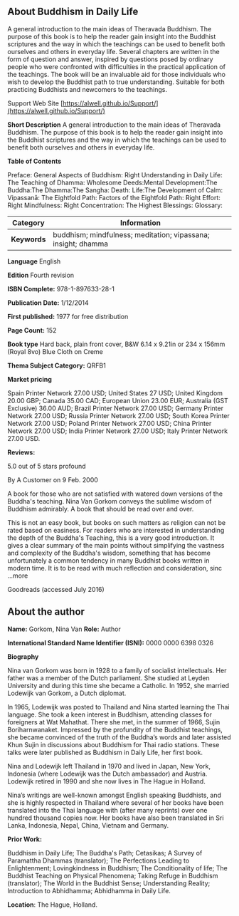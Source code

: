 ## About Buddhism in Daily Life
A general introduction to the main ideas of Theravada Buddhism. The purpose of this book is to help the reader gain insight into the Buddhist scriptures and the way in which the teachings can be used to benefit both ourselves and others in everyday life. Several chapters are written in the form of question and answer, inspired by questions posed by ordinary people who were confronted with difficulties in the practical application of the teachings. The book will be an invaluable aid for those individuals who wish to develop the Buddhist path to true understanding. Suitable for both practicing Buddhists and newcomers to the teachings.

 Support Web Site [https://alwell.github.io/Support/](https://alwell.github.io/Support/)

**Short Description** 
A general introduction to the main ideas of Theravada Buddhism. The purpose of this book is to help the reader gain insight into the Buddhist scriptures and the way in which the teachings can be used to benefit both ourselves and others in everyday life.  


**Table of Contents** 

Preface: General Aspects of Buddhism: Right Understanding in Daily Life: The Teaching of Dhamma: Wholesome Deeds:Mental Development:The Buddha:The Dhamma:The Sangha: Death: Life:The Development of Calm: Vipassanā: The Eightfold Path: Factors of the Eightfold Path: Right Effort: Right Mindfulness: Right Concentration: The Highest Blessings: Glossary:

| Category | Information |
|---|---|
|**Keywords** |buddhism; mindfulness; meditation; vipassana; insight; dhamma|



**Language** English

**Edition** 
Fourth revision 

**ISBN Complete:** 978-1-897633-28-1

**Publication Date:**  1/12/2014

**First published:** 1977 for free distribution

**Page Count:** 152

**Book type** Hard back, plain front cover, B&W 6.14 x 9.21in or 234 x 156mm (Royal 8vo) Blue Cloth on Creme

**Thema Subject Category:** QRFB1

**Market pricing**

Spain Printer Network 	27.00 USD;
United States 	27 USD;
United Kingdom 	20.00 GBP;
Canada 	35.00  CAD;
European Union 	23.00 EUR;
Australia (GST Exclusive) 36.00 AUD;
Brazil Printer Network 	27.00 USD;
Germany Printer Network 27.00 USD;
Russia Printer Network 	27.00 USD;
South Korea Printer Network 	27.00 USD;
Poland Printer Network 	27.00 USD; 
China Printer Network 	27.00 USD; 
India Printer Network 	27.00 USD; 
Italy Printer Network 	27.00 USD. 

**Reviews:**

5.0 out of 5 stars profound

By A Customer on 9 Feb. 2000

A book for those who are not satisfied with watered down versions of the Buddha's teaching. Nina Van Gorkom conveys the sublime wisdom of Buddhism admirably. A book that should be read over and over. 

This is not an easy book, but books on such matters as religion can not be rated based on easiness. For readers who are interested in understanding the depth of the Buddha's Teaching, this is a very good introduction. It gives a clear summary of the main points without simplifying the vastness and complexity of the Buddha's wisdom, something that has become unfortunately a common tendency in many Buddhist books written in modern time. It is to be read with much reflection and consideration, sinc ...more

Goodreads (accessed July 2016)
 



## About the author

**Name:** Gorkom, Nina Van 	**Role:** Author	

**International Standard Name Identifier (ISNI):** 0000 0000 6398 0326

**Biography**

Nina van Gorkom was born in 1928 to a family of socialist intellectuals. Her father was a member of the Dutch parliament. She studied at Leyden University and during this time she became a Catholic. In 1952, she married Lodewijk van Gorkom, a Dutch diplomat.

In 1965, Lodewijk was posted to Thailand and Nina started learning the Thai language. She took a keen interest in Buddhism, attending classes for foreigners at Wat Mahathat. There she met, in the summer of 1966, Sujin Boriharnwanaket. Impressed by the profundity of the Buddhist teachings, she became convinced of the truth of the Buddha’s words and later assisted Khun Sujin in discussions about Buddhism for Thai radio stations. These talks were later published as Buddhism in Daily Life, her first book.

Nina and Lodewijk left Thailand in 1970 and lived in Japan, New York, Indonesia (where Lodewijk was the Dutch ambassador) and Austria. Lodewijk retired in 1990 and she now lives in The Hague in Holland.

Nina’s writings are well-known amongst English speaking Buddhists, and she is highly respected in Thailand where several of her books have been translated into the Thai language with (after many reprints) over one hundred thousand copies now. Her books have also been translated in Sri Lanka, Indonesia, Nepal, China, Vietnam and Germany. 
 
**Prior Work:**

Buddhism in Daily Life; The Buddha's Path; Cetasikas; A Survey of Paramattha Dhammas (translator); The Perfections Leading to Enlightenment; Lovingkindness in Buddhism; The Conditionality of life; The Buddhist Teaching on Physical Phenomena; Taking Refuge in Buddhism (translator); The World in the Buddhist Sense; Understanding Reality; Introduction to Abhidhamma; Abhidhamma in Daily Life.
 
**Location**: The Hague, Holland.
